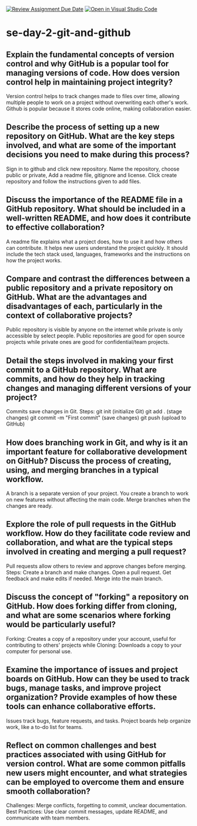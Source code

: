 [![Review Assignment Due Date](https://classroom.github.com/assets/deadline-readme-button-22041afd0340ce965d47ae6ef1cefeee28c7c493a6346c4f15d667ab976d596c.svg)](https://classroom.github.com/a/8wgCKhpZ)
[![Open in Visual Studio Code](https://classroom.github.com/assets/open-in-vscode-2e0aaae1b6195c2367325f4f02e2d04e9abb55f0b24a779b69b11b9e10269abc.svg)](https://classroom.github.com/online_ide?assignment_repo_id=18491512&assignment_repo_type=AssignmentRepo)
# se-day-2-git-and-github
## Explain the fundamental concepts of version control and why GitHub is a popular tool for managing versions of code. How does version control help in maintaining project integrity?
Version control helps to track changes made to files over time, allowing multiple people to work on a project without overwriting each other's work. Github is popular because it stores code online, making collaboration easier.

## Describe the process of setting up a new repository on GitHub. What are the key steps involved, and what are some of the important decisions you need to make during this process?
Sign in to github and click new repository. Name the repository, choose public or private, Add a readme file, gitignore and license. Click create repository and follow the instructions given to add files.

## Discuss the importance of the README file in a GitHub repository. What should be included in a well-written README, and how does it contribute to effective collaboration?
A readme file explains what a project does, how to use it and how others can contribute. It helps new users understand the project quickly. It should include the tech stack used, languages, frameworks and the instructions on how the project works.

## Compare and contrast the differences between a public repository and a private repository on GitHub. What are the advantages and disadvantages of each, particularly in the context of collaborative projects?
Public repository is visible by anyone on the internet while private is only accessible by select people. Public repositories are good for open source projects while private ones are good for confidential/team projects.

## Detail the steps involved in making your first commit to a GitHub repository. What are commits, and how do they help in tracking changes and managing different versions of your project?
Commits save changes in Git.
Steps:
git init (initialize Git)
git add . (stage changes)
git commit -m "First commit" (save changes)
git push (upload to GitHub)

## How does branching work in Git, and why is it an important feature for collaborative development on GitHub? Discuss the process of creating, using, and merging branches in a typical workflow.
A branch is a separate version of your project. You create a branch to work on new features without affecting the main code. Merge branches when the changes are ready.

## Explore the role of pull requests in the GitHub workflow. How do they facilitate code review and collaboration, and what are the typical steps involved in creating and merging a pull request?
Pull requests allow others to review and approve changes before merging.
Steps:
Create a branch and make changes.
Open a pull request.
Get feedback and make edits if needed.
Merge into the main branch.

## Discuss the concept of "forking" a repository on GitHub. How does forking differ from cloning, and what are some scenarios where forking would be particularly useful?
Forking: Creates a copy of a repository under your account, useful for contributing to others' projects while Cloning: Downloads a copy to your computer for personal use.

## Examine the importance of issues and project boards on GitHub. How can they be used to track bugs, manage tasks, and improve project organization? Provide examples of how these tools can enhance collaborative efforts.
Issues track bugs, feature requests, and tasks.
Project boards help organize work, like a to-do list for teams.

## Reflect on common challenges and best practices associated with using GitHub for version control. What are some common pitfalls new users might encounter, and what strategies can be employed to overcome them and ensure smooth collaboration?
Challenges: Merge conflicts, forgetting to commit, unclear documentation.
Best Practices: Use clear commit messages, update README, and communicate with team members.

